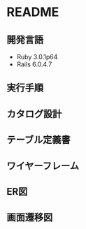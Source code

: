 # README

## 開発言語
- Ruby 3.0.1p64
- Rails 6.0.4.7

## 実行手順

## カタログ設計

## テーブル定義書

## ワイヤーフレーム

## ER図

## 画面遷移図
